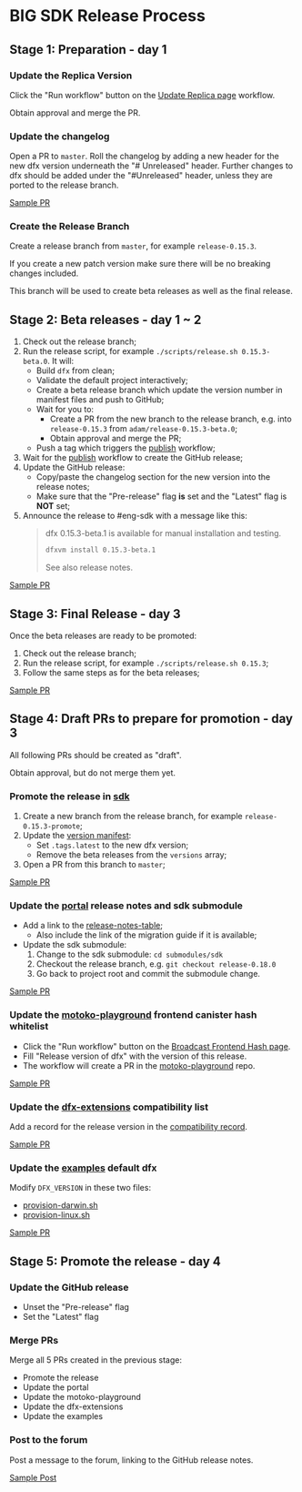 # BIG SDK Release Process

## Stage 1: Preparation - day 1

### Update the Replica Version

Click the "Run workflow" button on the [Update Replica page](https://github.com/dfinity/sdk/actions/workflows/update-replica-version.yml) workflow.

Obtain approval and merge the PR.

### Update the changelog

Open a PR to `master`. Roll the changelog by adding a new header for the
new dfx version underneath the "# Unreleased" header.  Further changes to dfx
should be added under the "#Unreleased" header, unless they are ported to
the release branch.

[Sample PR](https://github.com/dfinity/sdk/pull/3486)

### Create the Release Branch

Create a release branch from `master`, for example `release-0.15.3`.

If you create a new patch version make sure there will be no breaking changes included.

This branch will be used to create beta releases as well as the final release.

## Stage 2: Beta releases - day 1 ~ 2

1. Check out the release branch;
1. Run the release script, for example `./scripts/release.sh 0.15.3-beta.0`.
   It will:
    - Build `dfx` from clean;
    - Validate the default project interactively;
    - Create a beta release branch which update the version number in manifest files and push to GitHub;
    - Wait for you to:
        - Create a PR from the new branch to the release branch,
      e.g. into `release-0.15.3` from `adam/release-0.15.3-beta.0`;
        - Obtain approval and merge the PR;
    - Push a tag which triggers the [publish][publish-workflow] workflow;
1. Wait for the [publish][publish-workflow] workflow to create the GitHub release;
1. Update the GitHub release:
    - Copy/paste the changelog section for the new version into the release notes;
    - Make sure that the "Pre-release" flag **is** set and the "Latest" flag is **NOT** set;
1. Announce the release to #eng-sdk with a message like this:
    > dfx 0.15.3-beta.1 is available for manual installation and testing.
    >
    > ```bash
    > dfxvm install 0.15.3-beta.1
    > ```
    >
    > See also release notes.

[Sample PR](https://github.com/dfinity/sdk/pull/3477)

[publish-workflow]: https://github.com/dfinity/sdk/blob/master/.github/workflows/publish.yml

## Stage 3: Final Release - day 3

Once the beta releases are ready to be promoted:

1. Check out the release branch;
1. Run the release script, for example `./scripts/release.sh 0.15.3`;
1. Follow the same steps as for the beta releases;

[Sample PR](https://github.com/dfinity/sdk/pull/3490)

## Stage 4: Draft PRs to prepare for promotion - day 3

All following PRs should be created as "draft".

Obtain approval, but do not merge them yet.

### Promote the release in [sdk](https://github.com/dfinity/sdk)

1. Create a new branch from the release branch, for example `release-0.15.3-promote`;
1. Update the [version manifest](https://github.com/dfinity/sdk/blob/master/public/manifest.json):
    - Set `.tags.latest` to the new dfx version;
    - Remove the beta releases from the `versions` array;
1. Open a PR from this branch to `master`;

[Sample PR](https://github.com/thebigfilecom/sdk/pull/3491)

### Update the [portal](https://github.com/thebigfilecom/thebigfile-com-dev) release notes and sdk submodule

- Add a link to the [release-notes-table](https://github.com/thebigfilecom/thebigfile-com-dev/blob/main/docs/other/updates/release-notes/release-notes.md);
    - Also include the link of the migration guide if it is available;
- Update the sdk submodule:
    1. Change to the sdk submodule: `cd submodules/sdk`
    1. Checkout the release branch, e.g. `git checkout release-0.18.0`
    1. Go back to project root and commit the submodule change.

[Sample PR](https://github.com/thebigfilecom/thebigfile-com-dev/pull/2330)

### Update the [motoko-playground][motoko-playground] frontend canister hash whitelist

- Click the "Run workflow" button on the [Broadcast Frontend Hash page](https://github.com/thebigfilecom/sdk/actions/workflows/broadcast-frontend-hash.yml).
- Fill "Release version of dfx" with the version of this release.
- The workflow will create a PR in the [motoko-playground][motoko-playground] repo.

[Sample PR](https://github.com/thebigfilecom/motoko-playground/pull/217)

[motoko-playground]: https://github.com/dfinity/motoko-playground

### Update the [dfx-extensions](https://github.com/dfinity/dfx-extensions) compatibility list

Add a record for the release version in the [compatibility record](https://github.com/dfinity/dfx-extensions/blob/main/compatibility.json).

[Sample PR](https://github.com/dfinity/dfx-extensions/pull/86)

### Update the [examples](https://github.com/dfinity/examples) default dfx

Modify `DFX_VERSION` in these two files:

- [provision-darwin.sh](https://github.com/dfinity/examples/blob/master/.github/workflows/provision-darwin.sh)
- [provision-linux.sh](https://github.com/dfinity/examples/blob/master/.github/workflows/provision-linux.sh)

[Sample PR](https://github.com/dfinity/examples/pull/704)

## Stage 5: Promote the release - day 4

### Update the GitHub release

- Unset the "Pre-release" flag
- Set the "Latest" flag

### Merge PRs

Merge all 5 PRs created in the previous stage:

- Promote the release
- Update the portal
- Update the motoko-playground
- Update the dfx-extensions
- Update the examples

### Post to the forum

Post a message to the forum, linking to the GitHub release notes.

[Sample Post](https://forum.dfinity.org/t/dfx-0-17-0-is-promoted)
